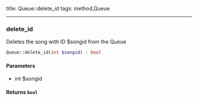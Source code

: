 title: Queue::delete_id
tags: method,Queue

---

<div class="method">
<h3 class="method-name">delete_id</h3>
<p>Deletes the song with ID $songid from the Queue</p>

```php
Queue::delete_id(int $songid) : bool
```

#### Parameters

*  int $songid


#### Returns `bool`




</div>